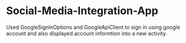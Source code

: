 # Social-Media-Integration-App
Used GoogleSignInOptions and GoogleApiClient to sign in using google account and also displayed account informtion into a new activity.
